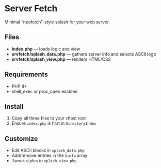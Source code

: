 # Server Fetch

Minimal “neofetch”-style splash for your web server.

## Files

- **index.php** — loads logic and view  
- **srvfetch/splash_data.php** — gathers server info and selects ASCII logo  
- **srvfetch/splash_view.php** — renders HTML/CSS

## Requirements

- PHP 8+  
- shell_exec or proc_open enabled

## Install

1. Copy all three files to your vhost root  
2. Ensure `index.php` is first in `DirectoryIndex`

## Customize

- Edit ASCII blocks in `splash_data.php`  
- Add/remove entries in the `$info` array  
- Tweak styles in `splash_view.php`  
